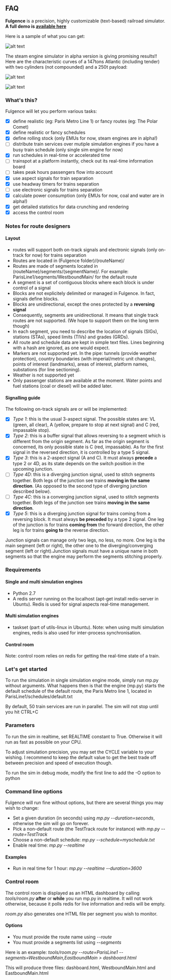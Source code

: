 ## FAQ 
**Fulgence** is a precision, highly customizable (text-based) railroad simulator. **A full demo is [available here](http://fulgence.lovethosetrains.com/controlRoom.html)**

Here is a sample of what you can get:

![alt text](https://github.com/freevariable/Fulgence/blob/master/capture.png "Paris metro demo")

The steam engine simulator in alpha version is giving promising results!! Here are the characteristic curves of a 147tons Atlantic (including tender) with two cylinders (not compounded) and a 250t payload:

![alt text](https://github.com/freevariable/Fulgence/blob/master/250t.png "Atlantic")

![alt text](https://github.com/freevariable/Fulgence/blob/master/250t.a.png "Atlantic")

### What's this?
Fulgence will let you perform various tasks:
- [x] define realistic (eg: Paris Metro Line 1) or fancy routes (eg: The Polar Comet)
- [x] define realistic or fancy schedules
- [x] define rolling stock (only EMUs for now, steam engines are in alpha!)
- [ ] distribute train services over mutiple simulation engines if you have a busy train schedule (only single sim engine for now)
- [x] run schedules in real-time or accelerated time
- [ ] trainspot at a platform instantly, check out its real-time information board
- [ ] takes peak hours passengers flow into account
- [x] use aspect signals for train separation
- [x] use headway timers for trains separation
- [ ] use electronic signals for trains separation
- [x] calculate power consumption (only EMUs for now, coal and water are in alpha!)
- [x] get detailed statistics for data crunching and rendering
- [x] access the control room

### Notes for route designers
#### Layout
- routes will support both on-track signals and electronic signals (only on-track for now) for trains separation
- Routes are located in (Fulgence folder)/(routeName)/ 
- Routes are made of segments located in (routeName)/segments/(segmentName)/. For example: ParisLine1/segments/WestboundMain/ for the default route
- A segment is a set of contiguous blocks where each block is under control of a signal
- Blocks are not explicitely delimited or managed in Fulgence. In fact, signals define blocks.
- Blocks are unidirectional, except the ones protected by a **reversing signal** 
- Consequently, segments are unidirectional. It means that single track routes are not supported. (We hope to support them on the long term though)
- In each segment, you need to describe the location of signals (SIGs), stations (STAs), speed limits (TIVs) and grades (GRDs). 
- All route and schedule data are kept in simple text files. Lines beginning with a hash are ignored, as one would expect.
- Markers are not supported yet. In the pipe: tunnels (provide weather protection), country boundaries (with imperial/metric unit changes), points of interest (landmarks), areas of interest, platform names, substations (for line sectioning).
- Weather is not supported yet
- Only passenger stations are available at the moment. Water points and fuel stations (coal or diesel) will be added later.
#### Signalling guide
The following on-track signals are or will be implemented:
- [x]  *Type 1*: this is the usual 3-aspect signal. The possible states are: VL (green, all clear), A (yellow, prepare to stop at next signal) and C (red, impassable stop).
- [x] *Type 2*: this is a buffer signal that allows reversing to a segment which is different from the origin segment. As far as the origin segment is concerned, its only possible state is C (red, impassable). As for the first signal in the reversed direction, it is controlled by a type 5 signal.
- [x] *Type 3*: this is a 2-aspect signal (A and C). It  must always **precede** a type 2 or 4D, as its state depends on the switch position in the upcoming junction.
- [ ] *Type 4D*: this is a diverging junction signal, used to stitch segments together. Both legs of the junction see trains **moving in the same direction**. (As opposed to the second type of diverging junction described below).
- [ ] *Type 4C*: this is a converging junction signal, used to stitch segments together. Both legs of the junction see trains **moving in the same direction**.
- [x] *Type 5*: this is a diverging junction signal for trains coming from a reversing block. It must always **be preceded** by a type 2 signal. One leg of the junction is for trains **coming from** the forward direction, the other leg is for trains **going to** the reverse direction.

Junction signals can manage only two legs, no less, no more. One leg is the main segment (left or right), the other one to the diverging/converging segment (left or right).Junction signals must have a unique name in both segments so that the engine may perform the segments stitching properly.

### Requirements
#### Single and multi simulation engines
- Python 2.7
- A redis server running on the localhost (apt-get install redis-server in Ubuntu). Redis is used for signal aspects real-time management.
#### Multi simulation engines
- taskset (part of utils-linux in Ubuntu).
Note: when using multi simulation engines, redis is also used for inter-process synchronisation.
#### Control room
Note: control room relies on redis for getting the real-time state of a train.

### Let's get started
To run the simulation in single simulation engine mode, simply run mp.py without arguments. What happens then is that the engine (mp.py) starts the default schedule of the default route, the Paris Metro line 1, located in ParisLine1/schedules/default.txt

By default, 50 train services are run in parallel. The sim will not stop until you hit CTRL+C

### Parameters
To run the sim in realtime, set REALTIME constant to True. Otherwise it will run as fast as possible on your CPU.

To adjust simulation precision, you may set the CYCLE variable to your wishing. I recommend to keep the default value to get the best trade off between precision and speed of execution though. 

To run the sim in debug mode, modify the first line to add the -O option to python

### Command line options
Fulgence will run fine without options, but there are several things you may wish to change:
- Set a given duration (in seconds) using *mp.py --duration=seconds*, otherwise the sim will go on forever.
- Pick a non-default route (the TestTrack route for instance) with *mp.py --route=TestTrack*
- Choose a non-default schedule: *mp.py --schedule=myschedule.txt*
- Enable real time: *mp.py --realtime*
#### Examples
- Run in real time for 1 hour: *mp.py --realtime --duration=3600*

### Control room
The control room is displayed as an HTML dashboard by calling *tools/room.py* **after** or **while** you run mp.py in realtime. It will not work otherwise, because it polls redis for live information and redis will be empty.

*room.py* also generates one HTML file per segment you wish to monitor.
#### Options
- You must provide the route name using *--route*
- You must provide a segments list using *--segments*

Here is an example:
*tools/room.py --route=ParisLine1 --segments=WestboundMain,EastboundMain > dashboard.html* 

This will produce three files: dashboard.html, WestboundMain.html and EastboundMain.html
